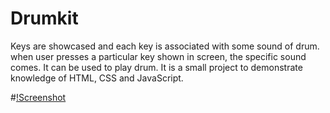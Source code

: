 # Drumkit

Keys are showcased and each key is associated with some sound of drum. when user presses a particular key shown in screen, the specific sound comes. It can be used to play drum.
It is a small project to demonstrate knowledge of HTML, CSS and JavaScript. 

#[!Screenshot](drumkit.jpg)
